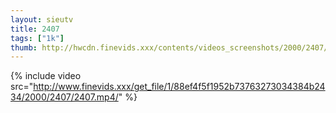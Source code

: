 ```yaml
--- 
layout: sieutv
title: 2407
tags: ["1k"]
thumb: http://hwcdn.finevids.xxx/contents/videos_screenshots/2000/2407/preview.mp4.jpg
---
```

{% include video src="http://www.finevids.xxx/get_file/1/88ef4f5f1952b73763273034384b2434/2000/2407/2407.mp4/" %} 
